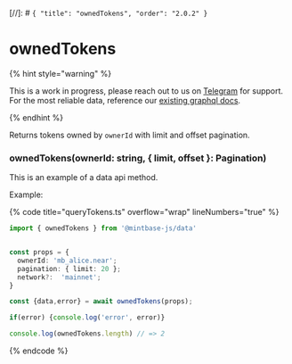 [//]: # `{ "title": "ownedTokens", "order": "2.0.2" }`
# ownedTokens

{% hint style="warning" %}

This is a work in progress, please reach out to us on [Telegram](https://t.me/mintdev) for support.
For the most reliable data, reference our [existing graphql docs](https://docs.mintbase.io/dev/read-data/mintbase-graph).

{% endhint %}


Returns tokens owned by `ownerId` with limit and offset pagination.

### ownedTokens(ownerId: string, { limit, offset }: Pagination)

This is an example of a data api method.


Example:

{% code title="queryTokens.ts" overflow="wrap" lineNumbers="true" %}
```typescript
import { ownedTokens } from '@mintbase-js/data'


const props = {
  ownerId: 'mb_alice.near';
  pagination: { limit: 20 };
  network?:  'mainnet';
}

const {data,error} = await ownedTokens(props);

if(error) {console.log('error', error)}

console.log(ownedTokens.length) // => 2

```
{% endcode %}